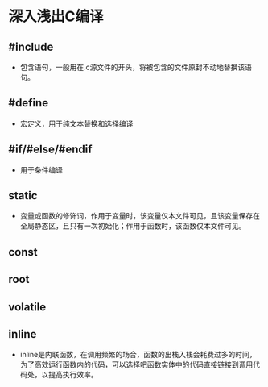 # 深入浅出C编译
## #include
- 包含语句，一般用在.c源文件的开头，将被包含的文件原封不动地替换该语句。
## #define
- 宏定义，用于纯文本替换和选择编译
## #if/#else/#endif
- 用于条件编译
## static
- 变量或函数的修饰词，作用于变量时，该变量仅本文件可见，且该变量保存在全局静态区，且只有一次初始化；作用于函数时，该函数仅本文件可见。
## const
## root
## volatile
## inline
- inline是内联函数，在调用频繁的场合，函数的出栈入栈会耗费过多的时间，为了高效运行函数内的代码，可以选择吧函数实体中的代码直接链接到调用代码处，以提高执行效率。
